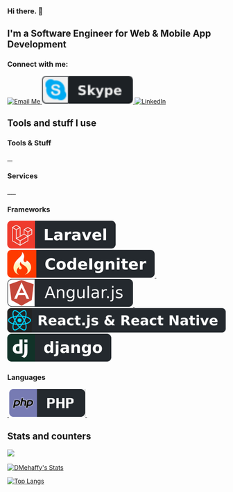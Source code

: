 ### Hi there. 👋

## I'm a Software Engineer for Web & Mobile App Development

### Connect with me:

<p align="left">
  <a href="mailto: royal2710@outlook.com">
    <img src="images/email_me.svg" alt="Email Me" style="vertical-align:top margin:6px 4px">
  </a>
  <a href="skype:live:.cid.4138a976227638ac">
    <img src="images/skype.svg" alt="Skype" style="vertical-align:top margin:6px 4px">
  </a>
  <a href="https://www.linkedin.com/in/royal2710/">
    <img src="images/linkedin.svg" alt="LinkedIn" style="vertical-align:top margin:6px 4px">
  </a>
</p>

## Tools and stuff I use

### Tools & Stuff
<p align="left">
  <a href="#">
    <img src="images/bash.svg" alt="" style="vertical-align:top margin:6px 4px">
  </a> 
  <a href="#">
    <img src="images/chrome.svg" alt="" style="vertical-align:top margin:6px 4px">
  </a>
  <a href="#">
    <img src="images/git.svg" alt="" style="vertical-align:top margin:6px 4px">
  </a>
  <a href="#">
    <img src="images/visualstudio_code.svg" alt="" style="vertical-align:top margin:6px 4px">
  </a>
</p>

### Services 
<p align="left">
  <a href="#">
    <img src="images/aws.svg" alt="" style="vertical-align:top margin:6px 4px">
  </a> 
  <a href="#">
    <img src="images/azure.svg" alt="" style="vertical-align:top margin:6px 4px">
  </a>
  <a href="#">
    <img src="images/digitalocean.svg" alt="" style="vertical-align:top margin:6px 4px">
  </a>
  <a href="#">
    <img src="images/gcp.svg" alt="" style="vertical-align:top margin:6px 4px">
  </a>
  <a href="#">
    <img src="images/github.svg" alt="" style="vertical-align:top margin:6px 4px">
  </a>
  <a href="#">
    <img src="images/npm.svg" alt="" style="vertical-align:top margin:6px 4px">
  </a>
</p>

### Frameworks
<p align="left">
  <a href="#">
    <img src="images/laravel.svg" alt="" style="vertical-align:top margin:6px 4px">
  </a> 
  <a href="#">
    <img src="images/codeigniter.svg" alt="" style="vertical-align:top margin:6px 4px">
  </a> 
  <a href="#">
    <img src="images/nodejs.svg" alt="" style="vertical-align:top margin:6px 4px">
  </a> 
  <a href="#">
    <img src="images/angular.svg" alt="" style="vertical-align:top margin:6px 4px">
  </a>
  <a href="#">
    <img src="images/vue.svg" alt="" style="vertical-align:top margin:6px 4px">
  </a>
  <a href="#">
    <img src="images/react.svg" alt="" style="vertical-align:top margin:6px 4px">
  </a>
  <a href="#">
    <img src="images/django.svg" alt="" style="vertical-align:top margin:6px 4px">
  </a>
</p>

### Languages
<p align="left">
  <a href="#">
    <img src="images/js.svg" alt="" style="vertical-align:top margin:6px 4px">
  </a>
  <a href="#">
    <img src="images/php.svg" alt="" style="vertical-align:top margin:6px 4px">
  </a> 
  <a href="#">
    <img src="images/python.svg" alt="" style="vertical-align:top margin:6px 4px">
  </a>
</p>

## Stats and counters

![](https://komarev.com/ghpvc/?username=derrickmehaffy)

[![DMehaffy's Stats](https://github-readme-stats.vercel.app/api?username=royal2710&count_private=true&show_icons=true&theme=onedark)](https://github.com/anuraghazra/github-readme-stats)

[![Top Langs](https://github-readme-stats.vercel.app/api/top-langs/?username=royal2710&layout=compact&theme=onedark)](https://github.com/anuraghazra/github-readme-stats)